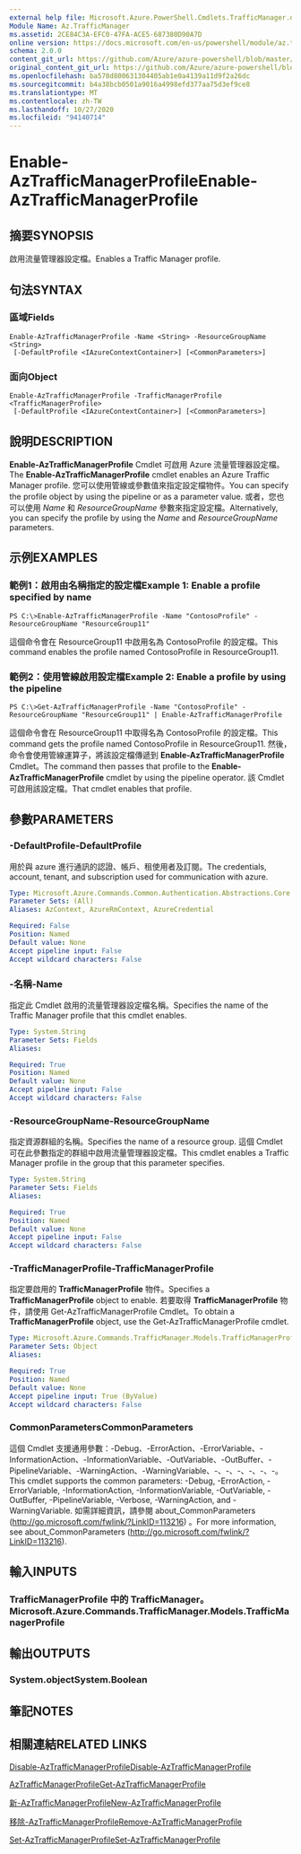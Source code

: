 ```yaml
---
external help file: Microsoft.Azure.PowerShell.Cmdlets.TrafficManager.dll-Help.xml
Module Name: Az.TrafficManager
ms.assetid: 2CE84C3A-EFC0-47FA-ACE5-687380D90A7D
online version: https://docs.microsoft.com/en-us/powershell/module/az.trafficmanager/enable-aztrafficmanagerprofile
schema: 2.0.0
content_git_url: https://github.com/Azure/azure-powershell/blob/master/src/TrafficManager/TrafficManager/help/Enable-AzTrafficManagerProfile.md
original_content_git_url: https://github.com/Azure/azure-powershell/blob/master/src/TrafficManager/TrafficManager/help/Enable-AzTrafficManagerProfile.md
ms.openlocfilehash: ba578d800631304405ab1e0a4139a11d9f2a26dc
ms.sourcegitcommit: b4a38bcb0501a9016a4998efd377aa75d3ef9ce8
ms.translationtype: MT
ms.contentlocale: zh-TW
ms.lasthandoff: 10/27/2020
ms.locfileid: "94140714"
---
```

# <span data-ttu-id="b5c65-101">Enable-AzTrafficManagerProfile</span><span class="sxs-lookup"><span data-stu-id="b5c65-101">Enable-AzTrafficManagerProfile</span></span>

## <span data-ttu-id="b5c65-102">摘要</span><span class="sxs-lookup"><span data-stu-id="b5c65-102">SYNOPSIS</span></span>
<span data-ttu-id="b5c65-103">啟用流量管理器設定檔。</span><span class="sxs-lookup"><span data-stu-id="b5c65-103">Enables a Traffic Manager profile.</span></span>

## <span data-ttu-id="b5c65-104">句法</span><span class="sxs-lookup"><span data-stu-id="b5c65-104">SYNTAX</span></span>

### <span data-ttu-id="b5c65-105">區域</span><span class="sxs-lookup"><span data-stu-id="b5c65-105">Fields</span></span>
```
Enable-AzTrafficManagerProfile -Name <String> -ResourceGroupName <String>
 [-DefaultProfile <IAzureContextContainer>] [<CommonParameters>]
```

### <span data-ttu-id="b5c65-106">面向</span><span class="sxs-lookup"><span data-stu-id="b5c65-106">Object</span></span>
```
Enable-AzTrafficManagerProfile -TrafficManagerProfile <TrafficManagerProfile>
 [-DefaultProfile <IAzureContextContainer>] [<CommonParameters>]
```

## <span data-ttu-id="b5c65-107">說明</span><span class="sxs-lookup"><span data-stu-id="b5c65-107">DESCRIPTION</span></span>
<span data-ttu-id="b5c65-108">**Enable-AzTrafficManagerProfile** Cmdlet 可啟用 Azure 流量管理器設定檔。</span><span class="sxs-lookup"><span data-stu-id="b5c65-108">The **Enable-AzTrafficManagerProfile** cmdlet enables an Azure Traffic Manager profile.</span></span>
<span data-ttu-id="b5c65-109">您可以使用管線或參數值來指定設定檔物件。</span><span class="sxs-lookup"><span data-stu-id="b5c65-109">You can specify the profile object by using the pipeline or as a parameter value.</span></span>
<span data-ttu-id="b5c65-110">或者，您也可以使用 *Name* 和 *ResourceGroupName* 參數來指定設定檔。</span><span class="sxs-lookup"><span data-stu-id="b5c65-110">Alternatively, you can specify the profile by using the *Name* and *ResourceGroupName* parameters.</span></span>

## <span data-ttu-id="b5c65-111">示例</span><span class="sxs-lookup"><span data-stu-id="b5c65-111">EXAMPLES</span></span>

### <span data-ttu-id="b5c65-112">範例1：啟用由名稱指定的設定檔</span><span class="sxs-lookup"><span data-stu-id="b5c65-112">Example 1: Enable a profile specified by name</span></span>
```
PS C:\>Enable-AzTrafficManagerProfile -Name "ContosoProfile" -ResourceGroupName "ResourceGroup11"
```

<span data-ttu-id="b5c65-113">這個命令會在 ResourceGroup11 中啟用名為 ContosoProfile 的設定檔。</span><span class="sxs-lookup"><span data-stu-id="b5c65-113">This command enables the profile named ContosoProfile in ResourceGroup11.</span></span>

### <span data-ttu-id="b5c65-114">範例2：使用管線啟用設定檔</span><span class="sxs-lookup"><span data-stu-id="b5c65-114">Example 2: Enable a profile by using the pipeline</span></span>
```
PS C:\>Get-AzTrafficManagerProfile -Name "ContosoProfile" -ResourceGroupName "ResourceGroup11" | Enable-AzTrafficManagerProfile
```

<span data-ttu-id="b5c65-115">這個命令會在 ResourceGroup11 中取得名為 ContosoProfile 的設定檔。</span><span class="sxs-lookup"><span data-stu-id="b5c65-115">This command gets the profile named ContosoProfile in ResourceGroup11.</span></span>
<span data-ttu-id="b5c65-116">然後，命令會使用管線運算子，將該設定檔傳遞到 **Enable-AzTrafficManagerProfile** Cmdlet。</span><span class="sxs-lookup"><span data-stu-id="b5c65-116">The command then passes that profile to the **Enable-AzTrafficManagerProfile** cmdlet by using the pipeline operator.</span></span>
<span data-ttu-id="b5c65-117">該 Cmdlet 可啟用該設定檔。</span><span class="sxs-lookup"><span data-stu-id="b5c65-117">That cmdlet enables that profile.</span></span>

## <span data-ttu-id="b5c65-118">參數</span><span class="sxs-lookup"><span data-stu-id="b5c65-118">PARAMETERS</span></span>

### <span data-ttu-id="b5c65-119">-DefaultProfile</span><span class="sxs-lookup"><span data-stu-id="b5c65-119">-DefaultProfile</span></span>
<span data-ttu-id="b5c65-120">用於與 azure 進行通訊的認證、帳戶、租使用者及訂閱。</span><span class="sxs-lookup"><span data-stu-id="b5c65-120">The credentials, account, tenant, and subscription used for communication with azure.</span></span>

```yaml
Type: Microsoft.Azure.Commands.Common.Authentication.Abstractions.Core.IAzureContextContainer
Parameter Sets: (All)
Aliases: AzContext, AzureRmContext, AzureCredential

Required: False
Position: Named
Default value: None
Accept pipeline input: False
Accept wildcard characters: False
```

### <span data-ttu-id="b5c65-121">-名稱</span><span class="sxs-lookup"><span data-stu-id="b5c65-121">-Name</span></span>
<span data-ttu-id="b5c65-122">指定此 Cmdlet 啟用的流量管理器設定檔名稱。</span><span class="sxs-lookup"><span data-stu-id="b5c65-122">Specifies the name of the Traffic Manager profile that this cmdlet enables.</span></span>

```yaml
Type: System.String
Parameter Sets: Fields
Aliases:

Required: True
Position: Named
Default value: None
Accept pipeline input: False
Accept wildcard characters: False
```

### <span data-ttu-id="b5c65-123">-ResourceGroupName</span><span class="sxs-lookup"><span data-stu-id="b5c65-123">-ResourceGroupName</span></span>
<span data-ttu-id="b5c65-124">指定資源群組的名稱。</span><span class="sxs-lookup"><span data-stu-id="b5c65-124">Specifies the name of a resource group.</span></span>
<span data-ttu-id="b5c65-125">這個 Cmdlet 可在此參數指定的群組中啟用流量管理器設定檔。</span><span class="sxs-lookup"><span data-stu-id="b5c65-125">This cmdlet enables a Traffic Manager profile in the group that this parameter specifies.</span></span>

```yaml
Type: System.String
Parameter Sets: Fields
Aliases:

Required: True
Position: Named
Default value: None
Accept pipeline input: False
Accept wildcard characters: False
```

### <span data-ttu-id="b5c65-126">-TrafficManagerProfile</span><span class="sxs-lookup"><span data-stu-id="b5c65-126">-TrafficManagerProfile</span></span>
<span data-ttu-id="b5c65-127">指定要啟用的 **TrafficManagerProfile** 物件。</span><span class="sxs-lookup"><span data-stu-id="b5c65-127">Specifies a **TrafficManagerProfile** object to enable.</span></span>
<span data-ttu-id="b5c65-128">若要取得 **TrafficManagerProfile** 物件，請使用 Get-AzTrafficManagerProfile Cmdlet。</span><span class="sxs-lookup"><span data-stu-id="b5c65-128">To obtain a **TrafficManagerProfile** object, use the Get-AzTrafficManagerProfile cmdlet.</span></span>

```yaml
Type: Microsoft.Azure.Commands.TrafficManager.Models.TrafficManagerProfile
Parameter Sets: Object
Aliases:

Required: True
Position: Named
Default value: None
Accept pipeline input: True (ByValue)
Accept wildcard characters: False
```

### <span data-ttu-id="b5c65-129">CommonParameters</span><span class="sxs-lookup"><span data-stu-id="b5c65-129">CommonParameters</span></span>
<span data-ttu-id="b5c65-130">這個 Cmdlet 支援通用參數：-Debug、-ErrorAction、-ErrorVariable、-InformationAction、-InformationVariable、-OutVariable、-OutBuffer、-PipelineVariable、-WarningAction、-WarningVariable、-、-、-、-、-、-。</span><span class="sxs-lookup"><span data-stu-id="b5c65-130">This cmdlet supports the common parameters: -Debug, -ErrorAction, -ErrorVariable, -InformationAction, -InformationVariable, -OutVariable, -OutBuffer, -PipelineVariable, -Verbose, -WarningAction, and -WarningVariable.</span></span> <span data-ttu-id="b5c65-131">如需詳細資訊，請參閱 about_CommonParameters (http://go.microsoft.com/fwlink/?LinkID=113216) 。</span><span class="sxs-lookup"><span data-stu-id="b5c65-131">For more information, see about_CommonParameters (http://go.microsoft.com/fwlink/?LinkID=113216).</span></span>

## <span data-ttu-id="b5c65-132">輸入</span><span class="sxs-lookup"><span data-stu-id="b5c65-132">INPUTS</span></span>

### <span data-ttu-id="b5c65-133">TrafficManagerProfile 中的 TrafficManager。</span><span class="sxs-lookup"><span data-stu-id="b5c65-133">Microsoft.Azure.Commands.TrafficManager.Models.TrafficManagerProfile</span></span>

## <span data-ttu-id="b5c65-134">輸出</span><span class="sxs-lookup"><span data-stu-id="b5c65-134">OUTPUTS</span></span>

### <span data-ttu-id="b5c65-135">System.object</span><span class="sxs-lookup"><span data-stu-id="b5c65-135">System.Boolean</span></span>

## <span data-ttu-id="b5c65-136">筆記</span><span class="sxs-lookup"><span data-stu-id="b5c65-136">NOTES</span></span>

## <span data-ttu-id="b5c65-137">相關連結</span><span class="sxs-lookup"><span data-stu-id="b5c65-137">RELATED LINKS</span></span>

[<span data-ttu-id="b5c65-138">Disable-AzTrafficManagerProfile</span><span class="sxs-lookup"><span data-stu-id="b5c65-138">Disable-AzTrafficManagerProfile</span></span>](./Disable-AzTrafficManagerProfile.md)

[<span data-ttu-id="b5c65-139">AzTrafficManagerProfile</span><span class="sxs-lookup"><span data-stu-id="b5c65-139">Get-AzTrafficManagerProfile</span></span>](./Get-AzTrafficManagerProfile.md)

[<span data-ttu-id="b5c65-140">新-AzTrafficManagerProfile</span><span class="sxs-lookup"><span data-stu-id="b5c65-140">New-AzTrafficManagerProfile</span></span>](./New-AzTrafficManagerProfile.md)

[<span data-ttu-id="b5c65-141">移除-AzTrafficManagerProfile</span><span class="sxs-lookup"><span data-stu-id="b5c65-141">Remove-AzTrafficManagerProfile</span></span>](./Remove-AzTrafficManagerProfile.md)

[<span data-ttu-id="b5c65-142">Set-AzTrafficManagerProfile</span><span class="sxs-lookup"><span data-stu-id="b5c65-142">Set-AzTrafficManagerProfile</span></span>](./Set-AzTrafficManagerProfile.md)


